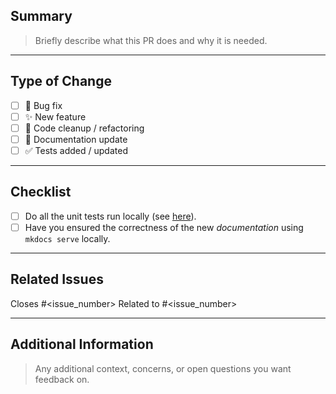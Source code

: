 ## Summary

> Briefly describe what this PR does and why it is needed.

---

## Type of Change

- [ ] 🐛 Bug fix
- [ ] ✨ New feature
- [ ] 🧹 Code cleanup / refactoring
- [ ] 📝 Documentation update
- [ ] ✅ Tests added / updated

---

## Checklist

- [ ] Do all the unit tests run locally (see [here](./workflows/run-tests.yaml)).
- [ ] Have you ensured the correctness of the new _documentation_ using `mkdocs serve` locally.

---

## Related Issues

Closes #<issue_number>
Related to #<issue_number>

---

## Additional Information

> Any additional context, concerns, or open questions you want feedback on.

